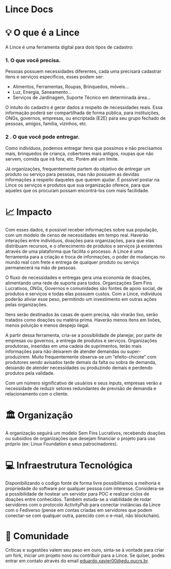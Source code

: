 # Lince Docs

# 💡 O que é a Lince

A Lince é uma ferramenta digital para dois tipos de cadastro:

### 1. **O que você precisa.**

Pessoas possuem necessidades diferentes, cada uma precisará cadastrar itens e serviços específicos, esses podem ser:

* Alimentos, Ferramentas, Roupas, Brinquedos, móveis…
* Luz, Energia, Saneamento…
* Serviços de Jardinagem, Suporte Técnico em determinada área…

O intuito do cadastro é gerar dados a respeito de necessidades reais. Essa informação poderá ser compartilhada de forma pública, para instituições, ONGs, governos, empresas, ou encriptada (E2E) para seu grupo fechado de pessoas, amigos, família, vizinhos, etc.

### 2 . **O que você pode entregar.**

Como indivíduos, podemos entregar itens que possímos e não precisamos mais, brinquedos de criança, cobertores mais antigos, roupas que não servem, comida que irá fora, etc. Porém até um limite.

Já organizações, frequentemente partem do objetivo de entregar um produto ou serviço para pessoas, mas não possuem as devidas informações a respeito daqueles que querem ajudar. É possível postar na Lince os serviços e produtos que sua organização oferece, para que aqueles que os procuram possam encontrá-los com mais facilidade.

# 📈 Impacto

Com esses dados, é possível receber informações sobre sua população, com um modelo de censo de necessidades em tempo real. Haverão interações entre indivíduos, doações para organizações, para que elas distribuam recursos, e o oferecimento de produtos e serviços já existentes através de uma plataforma que facilita o processo. A Lince é uma ferramenta para a criação e troca de informações, o poder de mudanças no mundo real com frete e entrega de qualquer produto ou serviço permanecerá na mão de pessoas.

O fluxo de necessidades e entregas gera uma economia de doações, alimentando uma rede de suporte para todos. Organizações Sem Fins Lucrativos, ONGs, Governos e comunidades são fontes de apoio social, de produtos e serviços e todas elas possuem custos. Com a Lince, indivíduos poderão aliviar esse peso, permitindo um investimento em outras ações pelas organizações.

Itens serão destinados às casas de quem precisa, não virarão lixo, serão tratados como doações ou matéria prima. Haverão menos itens em lixões, menos poluição e menos despejo ilegal.

A partir dessa ferramenta, cria-se a possibilidade de planejar, por parte de empresas ou governos, a entrega de produtos e serviços. Organizações produtoras, inseridas em uma cadeia de suprimentos, terão mais informações para não deixarem de atender demandas ou super-produzirem. Muito frequentemente observa-se um “efeito-chicote” com produtores sendo avisados tarde demais da falta ou sobra de demanda, deixando de atender necessidades ou produzindo demais e perdendo produtos pela validade.

Com um número significativo de usuários e seus inputs, empresas verão a necessidade de reduzir setores redundantes de previsão de demanda e relacionamento com o cliente.

# 🏛 Organização

A organização seguirá um modelo Sem Fins Lucrativos, recebendo doações ou subsídios de organizações que desejam financiar o projeto para uso próprio (ex: Linux Foundation e seus patrocinadores).

# 💻 Infraestrutura Tecnológica
Disponibilizando o codigo fonte de forma livre possibilitamos a melhoria e propriedade do software por qualquer pessoa com interesse.
Considera-se a possibilidade de hostear um servidor para POC e realizar ciclos de doações entre conhecidos. Também estuda-se a viabilidade de rodar servidores com o protocolo ActivityPub para conectar instâncias da Lince com o Fediverso (pense em contas criadas em servidores que podem conectar-se com qualquer outra, parecido com o e-mail, não blockchain).

# 👥 Comunidade
Críticas e sugestões valem seu peso em ouro, sinta-se à vontade para criar um fork, iniciar um projeto novo ou contribuir para a Lince. Se quiser, podes entrar em contato através do email eduardo.xavier00@edu.pucrs.br.
